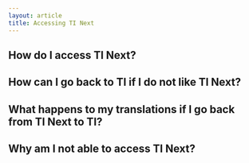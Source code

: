 ```yaml
---
layout: article
title: Accessing TI Next
---
```


## How do I access TI Next?
## How can I go back to TI if I do not like TI Next?
## What happens to my translations if I go back from TI Next to TI?
## Why am I not able to access TI Next?


